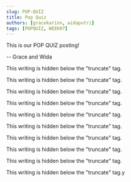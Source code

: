 ```yaml
---
slug: POP-QUIZ
title: Pop Quiz
authors: [gracekarinn, widaputri]
tags: [POPQUIZ, WEEK07]
---
```


This is our POP QUIZ posting!

-- Grace and Wida

<!--truncate-->

This writing is hidden below the "truncate" tag.

This writing is hidden below the "truncate" tag.

This writing is hidden below the "truncate" tag.

This writing is hidden below the "truncate" tag.

This writing is hidden below the "truncate" tag.

This writing is hidden below the "truncate" tag.

This writing is hidden below the "truncate" tag.

This writing is hidden below the "truncate" tag.

This writing is hidden below the "truncate" tag.

This writing is hidden below the "truncate" tag.y
